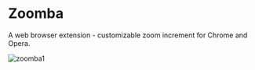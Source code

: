 # Zoomba
A web browser extension - customizable zoom increment for Chrome and Opera.

![zoomba1](https://raw.github.com/appdevsw/zoomba/ctrl/screen-zoomba.png)
